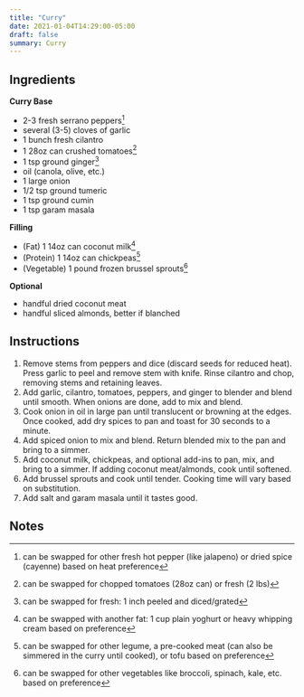 ```yaml
---
title: "Curry"
date: 2021-01-04T14:29:00-05:00
draft: false
summary: Curry
---
```


## Ingredients

**Curry Base**
- 2-3 fresh serrano peppers[^peppers]
- several (3-5) cloves of garlic
- 1 bunch fresh cilantro
- 1 28oz can crushed tomatoes[^tomatoes]
- 1 tsp ground ginger[^ginger]
- oil (canola, olive, etc.)
- 1 large onion
- 1/2 tsp ground tumeric
- 1 tsp ground cumin
- 1 tsp garam masala

**Filling**
- (Fat) 1 14oz can coconut milk[^fat]
- (Protein) 1 14oz can chickpeas[^protein]
- (Vegetable) 1 pound frozen brussel sprouts[^vegetables]

**Optional**
- handful dried coconut meat
- handful sliced almonds, better if blanched

## Instructions

1. Remove stems from peppers and dice (discard seeds for reduced heat). Press garlic to peel and remove stem with knife. Rinse cilantro and chop, removing stems and retaining leaves.
2. Add garlic, cilantro, tomatoes, peppers, and ginger to blender and blend until smooth. When onions are done, add to mix and blend.
3. Cook onion in oil in large pan until translucent or browning at the edges. Once cooked, add dry spices to pan and toast for 30 seconds to a minute.
4. Add spiced onion to mix and blend. Return blended mix to the pan and bring to a simmer.
5. Add coconut milk, chickpeas, and optional add-ins to pan, mix, and bring to a simmer. If adding coconut meat/almonds, cook until softened.
6. Add brussel sprouts and cook until tender. Cooking time will vary based on substitution.
7. Add salt and garam masala until it tastes good.

## Notes

[^peppers]: can be swapped for other fresh hot pepper (like jalapeno) or dried spice (cayenne) based on heat preference
[^tomatoes]: can be swapped for chopped tomatoes (28oz can) or fresh (2 lbs)
[^ginger]: can be swapped for fresh: 1 inch peeled and diced/grated
[^fat]: can be swapped with another fat: 1 cup plain yoghurt or heavy whipping cream based on preference
[^protein]: can be swapped for other legume, a pre-cooked meat (can also be simmered in the curry until cooked), or tofu based on preference
[^vegetables]: can be swapped for other vegetables like broccoli, spinach, kale, etc. based on preference
